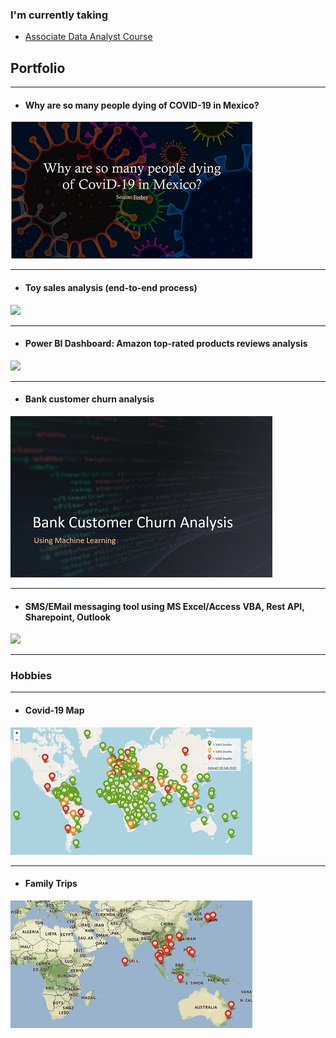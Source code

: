 ### I'm currently taking
- <a href="https://www.ntuclearninghub.com/course/associate-data-analyst/" target="_blank">Associate Data Analyst Course</a>


## Portfolio

---
- #### Why are so many people dying of COVID-19 in Mexico?
<a href="/pdf/why-are-so-many-people-dying-of_covid19-in-Mexico.pdf" target="_blank">
    <img src="images/why-are-so-many-people-dying-of_covid19-in-Mexico_thumb.png?raw=true" >
</a>

---
- #### Toy sales analysis (end-to-end process)
<a href="/pdf/sales-analysis-dashboard.pdf" target="_blank">
    <img src="images/sales-analysis_interactive-dashboard_thumb.gif?raw=true">
</a>


---
- #### Power BI Dashboard: Amazon top-rated products reviews analysis
<a href="/pdf/amazon-top-rated-products-reviews-analysis.pdf" target="_blank">
    <img src="images/amazon-top-rated-products-reviews-analysis.gif?raw=true">
</a>

---
- #### Bank customer churn analysis
<a href="/pdf/bank-customer-churn.pdf" target="_blank">
    <img src="images/bank-customer-churn.png?raw=true">
</a>

---
- #### SMS/EMail messaging tool using MS Excel/Access VBA, Rest API, Sharepoint, Outlook
<a href="images/notification_tool.gif" target="_blank">
    <img src="images/notification_tool.gif?raw=true">
</a>

---

### Hobbies

---
- #### Covid-19 Map
<a href="https://rommel-space.herokuapp.com/covid19/" target="_blank">
    <img src="images/covid19-world-map.png?raw=true">
</a>

---
- #### Family Trips
<a href="https://rommel-space.herokuapp.com/family_trips" target="_blank">
    <img src="images/family-trips.png?raw=true">
</a>

[ntuccourse]: https://www.ntuclearninghub.com/course/associate-data-analyst/
[onlinecourse]: https://www.linkedin.com/learning/project-management-foundations-4
[website]: https://rommel-space.herokuapp.com/
[udemy_statistics]: https://udemy-certificate.s3.amazonaws.com/pdf/UC-e9cdcf07-4c51-4d04-a986-cc71c679d0e9.pdf
[codecademy_sqldataanalysis]: https://www.codecademy.com/profiles/net8838696050/certificates/5cafb2d937090210d7df3652
[codecademy_python3]: https://www.codecademy.com/profiles/net8838696050/certificates/6c152bd262967f8c941c9707ed636bda
[linkedin_powerbi]: http://www.linkedin.com/learning/power-bi-essential-training-3?trk=flagship-lil_details_certification
[linkedin_sqldataanalysis]: http://www.linkedin.com/learning/sql-data-reporting-and-analysis-2?trk=flagship-lil_details_certification
[linkedin_tableau]: http://www.linkedin.com/learning/tableau-essential-training-2020-1?trk=flagship-lil_details_certification
[udemy_python3]: https://udemy-certificate.s3.amazonaws.com/pdf/UC-0c63d2fb-abbe-48bf-af6f-ac4ae78c92c3.pdf
